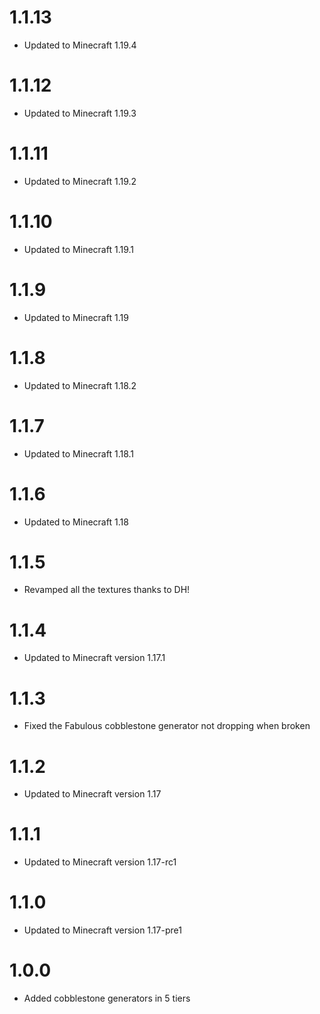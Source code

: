# 1.1.13
- Updated to Minecraft 1.19.4

# 1.1.12
- Updated to Minecraft 1.19.3

# 1.1.11
- Updated to Minecraft 1.19.2

# 1.1.10
- Updated to Minecraft 1.19.1

# 1.1.9
- Updated to Minecraft 1.19

# 1.1.8
- Updated to Minecraft 1.18.2

# 1.1.7
- Updated to Minecraft 1.18.1

# 1.1.6
- Updated to Minecraft 1.18

# 1.1.5
- Revamped all the textures thanks to DH!

# 1.1.4
- Updated to Minecraft version 1.17.1

# 1.1.3
- Fixed the Fabulous cobblestone generator not dropping when broken

# 1.1.2
- Updated to Minecraft version 1.17

# 1.1.1
- Updated to Minecraft version 1.17-rc1

# 1.1.0
- Updated to Minecraft version 1.17-pre1

# 1.0.0
- Added cobblestone generators in 5 tiers